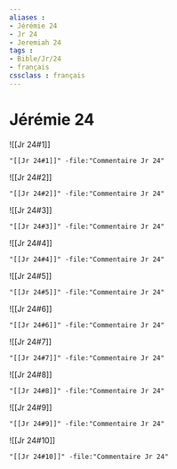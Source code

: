 ```yaml
---
aliases : 
- Jérémie 24
- Jr 24
- Jeremiah 24
tags : 
- Bible/Jr/24
- français
cssclass : français
---
```


# Jérémie 24

![[Jr 24#1]]

```query
"[[Jr 24#1]]" -file:"Commentaire Jr 24"
```

![[Jr 24#2]]

```query
"[[Jr 24#2]]" -file:"Commentaire Jr 24"
```

![[Jr 24#3]]

```query
"[[Jr 24#3]]" -file:"Commentaire Jr 24"
```

![[Jr 24#4]]

```query
"[[Jr 24#4]]" -file:"Commentaire Jr 24"
```

![[Jr 24#5]]

```query
"[[Jr 24#5]]" -file:"Commentaire Jr 24"
```

![[Jr 24#6]]

```query
"[[Jr 24#6]]" -file:"Commentaire Jr 24"
```

![[Jr 24#7]]

```query
"[[Jr 24#7]]" -file:"Commentaire Jr 24"
```

![[Jr 24#8]]

```query
"[[Jr 24#8]]" -file:"Commentaire Jr 24"
```

![[Jr 24#9]]

```query
"[[Jr 24#9]]" -file:"Commentaire Jr 24"
```

![[Jr 24#10]]

```query
"[[Jr 24#10]]" -file:"Commentaire Jr 24"
```

